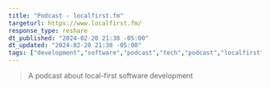 ```yaml
---
title: "Podcast - localfirst.fm"
targeturl: https://www.localfirst.fm/
response_type: reshare
dt_published: "2024-02-20 21:38 -05:00"
dt_updated: "2024-02-20 21:38 -05:00"
tags: ["development","software","podcast","tech","podcast","localfirst","local"]
---
```


> A podcast about local-first software development